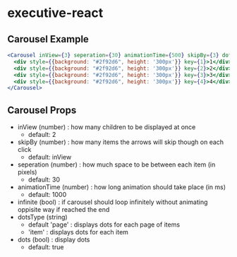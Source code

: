 # executive-react

## Carousel Example
  ```jsx
<Carousel inView={3} seperation={30} animationTime={500} skipBy={3} dots='page' infinite dotsStyle={dotsStyle}>
    <div style={{background: "#2f92d6", height: '300px'}} key={1}>1</div>
    <div style={{background: "#2f92d6", height: '300px'}} key={2}>2</div>
    <div style={{background: "#2f92d6", height: '300px'}} key={3}>3</div>
    <div style={{background: "#2f92d6", height: '300px'}} key={4}>4</div>
</Carousel>
  ```

## Carousel Props
  * inView (number) : how many children to be displayed at once   
    * default: 2   
  * skipBy (number) : how many items the arrows will skip though on each click   
    * default: inView   
  * seperation (number) : how much space to be between each item (in pixels)   
    * default: 30   
  * animationTime (number) : how long animation should take place (in ms)   
    * default: 1000   
  * infinite (bool) : if carousel should loop infinitely without animating oppisite way if reached the end   
  * dotsType (string)   
    * default 'page' : displays dots for each page of items   
    * 'item' : displays dots for each item
  * dots (bool) : display dots
    * default: true   
